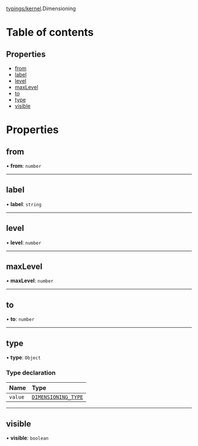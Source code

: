 [typings/kernel](../modules/typings_kernel.md).Dimensioning

# Table of contents

## Properties

- [from](typings_kernel.Dimensioning.md#from)
- [label](typings_kernel.Dimensioning.md#label)
- [level](typings_kernel.Dimensioning.md#level)
- [maxLevel](typings_kernel.Dimensioning.md#maxlevel)
- [to](typings_kernel.Dimensioning.md#to)
- [type](typings_kernel.Dimensioning.md#type)
- [visible](typings_kernel.Dimensioning.md#visible)

# Properties

## from

• **from**: `number`

___

## label

• **label**: `string`

___

## level

• **level**: `number`

___

## maxLevel

• **maxLevel**: `number`

___

## to

• **to**: `number`

___

## type

• **type**: `Object`

### Type declaration

| Name | Type |
| :------ | :------ |
| `value` | [`DIMENSIONING_TYPE`](../enums/typings_kernel.DIMENSIONING_TYPE.md) |

___

## visible

• **visible**: `boolean`
